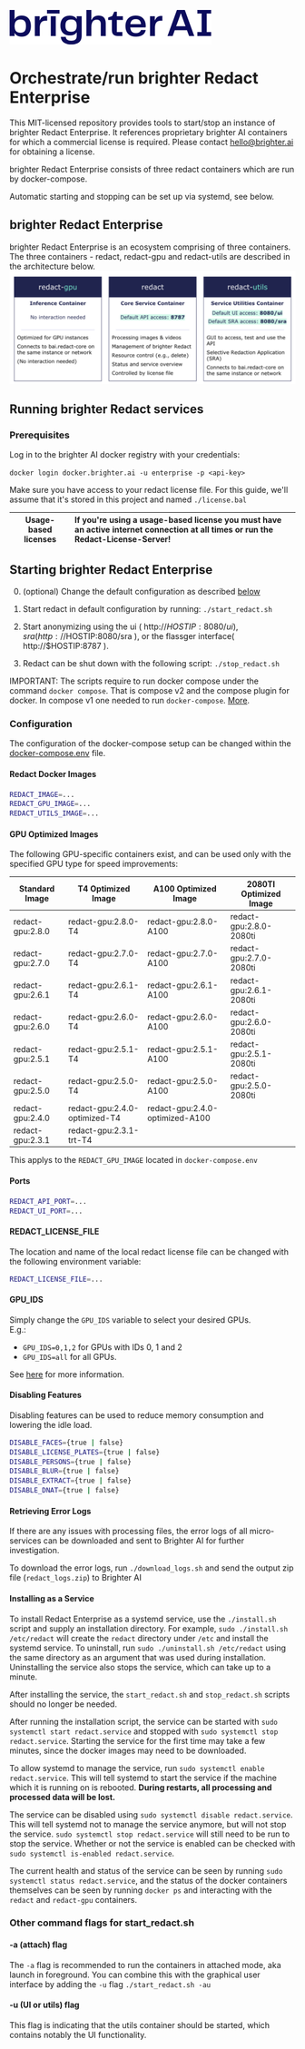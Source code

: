 [![Brighter AI logo](./pictures/brighter.png)](https://brighter.ai/)

# Orchestrate/run brighter Redact Enterprise

This MIT-licensed repository provides tools to start/stop an instance of brighter Redact 
Enterprise. It references proprietary brighter AI containers for which a commercial license is
required. Please contact hello@brighter.ai for obtaining a license.

brighter Redact Enterprise consists of three redact containers which are run by docker-compose.

Automatic starting and stopping can be set up via systemd, see below.

## brighter Redact Enterprise

brighter Redact Enterprise is an ecosystem comprising of three containers. The three containers - redact, redact-gpu and redact-utils are described in the architecture below.
![image](./pictures/redact_containers.png)

## Running brighter Redact services

### Prerequisites

Log in to the brighter AI docker registry with your credentials:

`docker login docker.brighter.ai -u enterprise -p <api-key>`

Make sure you have access to your redact license file. For this guide, we'll assume that it's stored in this project and named `./license.bal`

| Usage-based licenses | If you're using a usage-based license you must have an active internet connection at all times or run the Redact-License-Server!       |
|-------------|:------------------------|

## Starting brighter Redact Enterprise

0. (optional) Change the default configuration as described [below](#configuration)

1. Start redact in default configuration by running:
`./start_redact.sh`

2. Start anonymizing using the ui ( http://$HOSTIP:8080/ui ), sra ( http://$HOSTIP:8080/sra ), or the flassger interface( http://$HOSTIP:8787 ).

3. Redact can be shut down with the following script:
`./stop_redact.sh`

IMPORTANT: The scripts require to run docker compose under the command `docker compose`. That is compose v2 and the compose plugin for docker. In compose v1 one needed to run `docker-compose`. [More](https://docs.docker.com/compose/migrate/).


### Configuration

The configuration of the docker-compose setup can be changed within the [docker-compose.env](./docker-compose.env) file.

#### Redact Docker Images

``` bash
REDACT_IMAGE=...
REDACT_GPU_IMAGE=...
REDACT_UTILS_IMAGE=...
```

#### GPU Optimized Images

The following GPU-specific containers exist, and can be used only with the specified GPU type for speed improvements:

| Standard Image   | T4 Optimized Image            | A100 Optimized Image            | 2080TI Optimized Image     |
|------------------|-------------------------------|---------------------------------|----------------------------|
| redact-gpu:2.8.0 | redact-gpu:2.8.0-T4           | redact-gpu:2.8.0-A100           | redact-gpu:2.8.0-2080ti    |
| redact-gpu:2.7.0 | redact-gpu:2.7.0-T4           | redact-gpu:2.7.0-A100           | redact-gpu:2.7.0-2080ti    |
| redact-gpu:2.6.1 | redact-gpu:2.6.1-T4           | redact-gpu:2.6.1-A100           | redact-gpu:2.6.1-2080ti    |
| redact-gpu:2.6.0 | redact-gpu:2.6.0-T4           | redact-gpu:2.6.0-A100           | redact-gpu:2.6.0-2080ti    |
| redact-gpu:2.5.1 | redact-gpu:2.5.1-T4           | redact-gpu:2.5.1-A100           | redact-gpu:2.5.1-2080ti    |
| redact-gpu:2.5.0 | redact-gpu:2.5.0-T4           | redact-gpu:2.5.0-A100           | redact-gpu:2.5.0-2080ti    |
| redact-gpu:2.4.0 | redact-gpu:2.4.0-optimized-T4 | redact-gpu:2.4.0-optimized-A100 |                            |
| redact-gpu:2.3.1 | redact-gpu:2.3.1-trt-T4       |                                 |                            |

This applys to the `REDACT_GPU_IMAGE` located in `docker-compose.env`

#### Ports

``` bash
REDACT_API_PORT=...
REDACT_UI_PORT=...
```

#### REDACT_LICENSE_FILE

The location and name of the local redact license file can be changed with the following environment variable:

``` bash
REDACT_LICENSE_FILE=...
```

#### GPU_IDS

Simply change the `GPU_IDS` variable to select your desired GPUs.\
E.g.:

- `GPU_IDS=0,1,2` for GPUs with IDs 0, 1 and 2
- `GPU_IDS=all` for all GPUs.

See [here](https://docs.nvidia.com/datacenter/cloud-native/container-toolkit/user-guide.html#gpu-enumeration) for more information.

#### Disabling Features

Disabling features can be used to reduce memory consumption and lowering the idle load.

``` bash
DISABLE_FACES={true | false}
DISABLE_LICENSE_PLATES={true | false}
DISABLE_PERSONS={true | false}
DISABLE_BLUR={true | false}
DISABLE_EXTRACT={true | false}
DISABLE_DNAT={true | false}
```

#### Retrieving Error Logs

If there are any issues with processing files, the error logs of all micro-services can be downloaded and sent to Brighter AI for further investigation.

To download the error logs, run `./download_logs.sh` and send the output zip file (`redact_logs.zip`) to Brighter AI

#### Installing as a Service

To install Redact Enterprise as a systemd service, use the `./install.sh` script and supply an installation directory. For example, `sudo ./install.sh /etc/redact` will create the `redact` directory under `/etc` and install the systemd service. To uninstall, run `sudo ./uninstall.sh /etc/redact` using the same directory as an argument that was used during installation. Uninstalling the service also stops the service, which can take up to a minute.

After installing the service, the `start_redact.sh` and `stop_redact.sh` scripts should no longer be needed.

After running the installation script, the service can be started with `sudo systemctl start redact.service` and stopped with `sudo systemctl stop redact.service`. Starting the service for the first time may take a few minutes, since the docker images may need to be downloaded.

To allow systemd to manage the service, run `sudo systemctl enable redact.service`. This will tell systemd to start the service if the machine which it is running on is rebooted. **During restarts, all processing and processed data will be lost.**

The service can be disabled using `sudo systemctl disable redact.service`. This will tell systemd not to manage the service anymore, but will not stop the service. `sudo systemctl stop redact.service` will still need to be run to stop the service. Whether or not the service is enabled can be checked with `sudo systemctl is-enabled redact.service`.

The current health and status of the service can be seen by running `sudo systemctl status redact.service`, and the status of the docker containers themselves can be seen by running `docker ps` and interacting with the `redact` and `redact-gpu` containers. 

### Other command flags for start_redact.sh

#### -a (attach) flag

The `-a` flag is recommended to run the containers in attached mode, aka launch in foreground.
You can combine this with the graphical user interface by adding the `-u` flag
`./start_redact.sh -au`

#### -u (UI or utils) flag

This flag is indicating that the utils container should be started, which 
contains notably the UI functionality.
